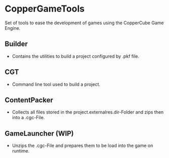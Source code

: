 # CopperGameTools

Set of tools to ease the development of games using the CopperCube Game Engine.

## Builder

- Contains the utilities to build a project configured by .pkf file.

## CGT

- Command line tool used to build a project.

## ContentPacker

- Collects all files stored in the project.externalres.dir-Folder and zips then into a .cgc-File.

## GameLauncher (WIP) 

- Unzips the .cgc-File and prepares them to be load into the game on runtime.
